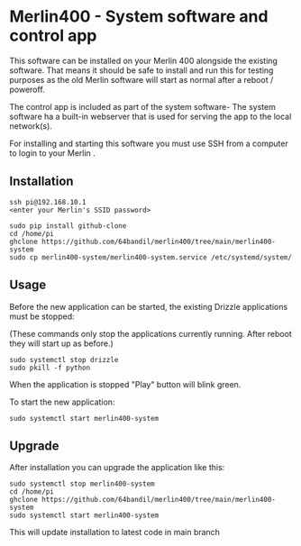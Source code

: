 # Merlin400 - System software and control app
This software can be installed on your Merlin 400 alongside the existing software.
That means it should be safe to install and run this for testing purposes as the old Merlin software will start as normal after a reboot / poweroff.

The control app is included as part of the system software- The system software ha a built-in webserver that is used for serving the app to the local network(s).

For installing and starting this software you must use SSH from a computer to login to your Merlin .


## Installation
    ssh pi@192.168.10.1
    <enter your Merlin's SSID password>

    sudo pip install github-clone
    cd /home/pi
    ghclone https://github.com/64bandil/merlin400/tree/main/merlin400-system    
    sudo cp merlin400-system/merlin400-system.service /etc/systemd/system/

## Usage
Before the new application can be started, the existing Drizzle applications must be stopped:

(These commands only stop the applications currently running. After reboot they will start up as before.)

    sudo systemctl stop drizzle
    sudo pkill -f python

When the application is stopped "Play" button will blink green.

To start the new application:

    sudo systemctl start merlin400-system


## Upgrade 
After installation you can upgrade the application like this:

    sudo systemctl stop merlin400-system
    cd /home/pi
    ghclone https://github.com/64bandil/merlin400/tree/main/merlin400-system
    sudo systemctl start merlin400-system

This will update installation to latest code in main branch
